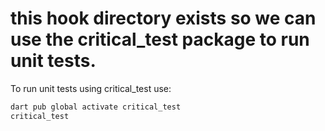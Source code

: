 # this hook directory exists so we can use the critical_test package to run unit tests.

To run unit tests using critical_test use:

``` bash
dart pub global activate critical_test
critical_test
```